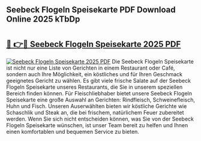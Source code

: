 ## Seebeck Flogeln Speisekarte PDF Download Online 2025 kTbDp

# <h2><a href="http://gc8opwx.nevu.top/?p=Seebeck+Flogeln+Speisekarte">🔗 👉🔴 Seebeck Flogeln Speisekarte 2025 PDF</a></h2>

[![Seebeck Flogeln Speisekarte 2025 PDF](https://i.imgur.com/dBaPXMq.png)](http://gc8opwx.nevu.top/?p=Seebeck+Flogeln+Speisekarte)
Die Seebeck Flogeln Speisekarte ist nicht nur eine Liste von Gerichten in einem Restaurant oder Café, sondern auch Ihre Möglichkeit, ein köstliches und für Ihren Geschmack geeignetes Gericht zu wählen. Es gibt viele frische Salate auf der Seebeck Flogeln Speisekarte unseres Restaurants, die Sie in unserem speziellen Bereich finden können. Für Fleischliebhaber bietet unsere Seebeck Flogeln Speisekarte eine große Auswahl an Gerichten: Rindfleisch, Schweinefleisch, Huhn und Fisch. Unseren Auserwählten bieten wir köstliche Gerichte wie Schaschlik und Steak an, die bei frischem, natürlichem Feuer zubereitet werden. Wenn Sie sich nicht entscheiden können, was Sie von der Seebeck Flogeln Speisekarte wünschen, ist unser Team bereit zu helfen und Ihnen einen komfortablen und bequemen Service zu bieten.
